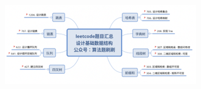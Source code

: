 ![20211031000756](https://raw.githubusercontent.com/corykingsf/hack-interview-handbook/main/image/20211031000756.png)